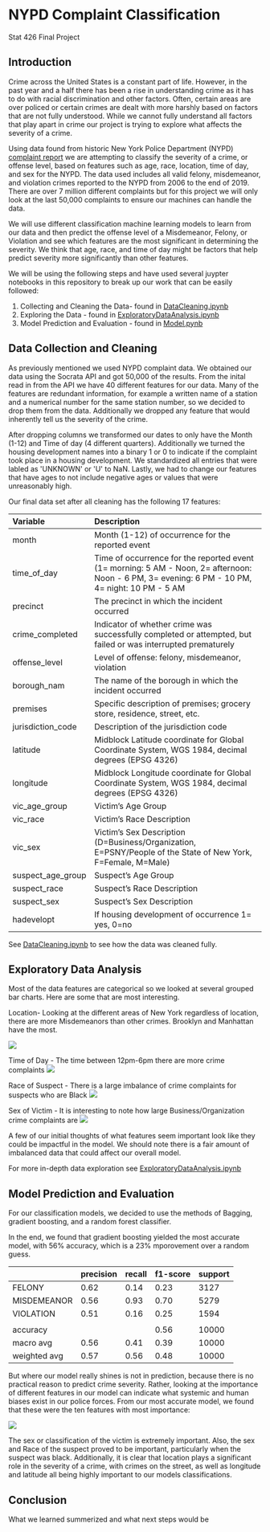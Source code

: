 # NYPD Complaint Classification
Stat 426 Final Project

## Introduction
Crime across the United States is a constant part of life. However, in the past year and a half there has been a rise in understanding crime as it has to do with racial discrimination and other factors. Often, certain areas are over policed or certain crimes are dealt with more harshly based on factors that are not fully understood. While we cannot fully understand all factors that play apart in crime our project is trying to explore what affects the severity of a crime.

Using data found from historic New York Police Department (NYPD) [complaint report](https://data.cityofnewyork.us/Public-Safety/NYPD-Complaint-Data-Historic/qgea-i56i ) we are attempting to classify the severity of a crime, or offense level, based on features such as age, race, location, time of day, and sex for the NYPD.  The data used includes all valid felony, misdemeanor, and violation crimes reported to the NYPD from 2006 to the end of 2019. There are over 7 million different complaints but for this project we will only look at the last 50,000 complaints to ensure our machines can handle the data.

We will use different classification machine learning models to learn from our data and then predict the offense level of a Misdemeanor, Felony, or Violation and see which features are the most significant in determining the severity. We think that age, race, and time of day might be factors that help predict severity more significantly than other features.

We will be using the following steps and have used several juypter notebooks in this repository to break up our work that can be easily followed:
1. Collecting and Cleaning the Data- found in  [DataCleaning.ipynb](https://github.com/18katesmit/NYPDComplaintClassification/blob/main/DataCleaning.ipynb)
2. Exploring the Data - found in [ExploratoryDataAnalysis.ipynb](https://github.com/18katesmit/NYPDComplaintClassification/blob/main/ExploratoryDataAnalysis%20.ipynb)
3. Model Prediction and Evaluation - found in [Model.pynb](https://github.com/18katesmit/NYPDComplaintClassification/blob/main/Model.ipynb)

## Data Collection and Cleaning
As previously mentioned we used NYPD complaint data. We obtained our data using the Socrata API and got 50,000 of the results. From the inital read in from the API we have 40 different features for our data. Many of the features are redundant information, for example a written name of a station and a numerical number for the same station number, so we decided to drop them from the data. Additionally we dropped any feature that would inherently tell us the severity of the crime. 

After dropping columns we transformed our dates to only have the Month (1-12) and Time of day (4 different quarters). Additionally we turned the housing development names into a binary 1 or 0 to indicate if the complaint took place in a housing development. We standardized all entries that were labled as 'UNKNOWN' or 'U' to NaN. Lastly, we had to change our features that have ages to not include negative ages or values that were unreasonably high. 

Our final data set after all cleaning has the following 17 features:

|Variable|Description|
|:-|:-|
|month|Month (1-12) of occurrence for the reported event|
|time_of_day|Time of occurrence for the reported event (1= morning: 5 AM - Noon, 2= afternoon: Noon - 6 PM, 3= evening: 6 PM - 10 PM, 4= night: 10 PM - 5 AM|
|precinct|  The precinct in which the incident occurred |                   
|crime_completed|Indicator of whether crime was successfully completed or attempted, but failed or was interrupted prematurely |
|offense_level   |     Level of offense: felony, misdemeanor, violation|     
|borough_nam        |       The name of the borough in which the incident occurred|
|premises   |      Specific description of premises; grocery store, residence, street, etc.|
|jurisdiction_code       |       Description of the jurisdiction code|
|latitude    |Midblock Latitude coordinate for Global Coordinate System, WGS 1984, decimal degrees (EPSG 4326)| 
|longitude   |Midblock Longitude coordinate for Global Coordinate System, WGS 1984, decimal degrees (EPSG 4326)
|vic_age_group       |  Victim’s Age Group| 
|vic_race             |   Victim’s Race Description|
|vic_sex        |Victim’s Sex Description (D=Business/Organization, E=PSNY/People of the State of New York, F=Female, M=Male)|
|suspect_age_group    |  Suspect’s Age Group |
|suspect_race          | Suspect’s Race Description|
|suspect_sex            | Suspect’s Sex Description |
|hadevelopt        |If housing development of occurrence 1= yes, 0=no|

See [DataCleaning.ipynb](https://github.com/18katesmit/NYPDComplaintClassification/blob/main/DataCleaning.ipynb) to see how the data was cleaned fully.


## Exploratory Data Analysis

Most of the data features are categorical so we looked at several grouped bar charts. Here are some that are most interesting.

Location- Looking at the different areas of New York regardless of location, there are more Misdemeanors than other crimes. Brooklyn and Manhattan have the most.

![](https://github.com/18katesmit/NYPDComplaintClassification/blob/main/Images/newplot%20(1).png)

Time of Day - The time between 12pm-6pm there are more crime complaints 
![](https://github.com/18katesmit/NYPDComplaintClassification/blob/main/Images/newplot%20(5).png)


Race of Suspect - There is a large imbalance of crime complaints for suspects who are Black
![](https://github.com/18katesmit/NYPDComplaintClassification/blob/main/Images/newplot%20(6).png)

Sex of Victim - It is interesting to note how large Business/Organization crime complaints are
![](https://github.com/18katesmit/NYPDComplaintClassification/blob/main/Images/newplot%20(7).png)

A few of our initial thoughts of what features seem important look like they could be impactful in the model. We should note there is a fair amount of imbalanced data that could affect our overall model. 

For more in-depth data exploration see [ExploratoryDataAnalysis.ipynb](https://github.com/18katesmit/NYPDComplaintClassification/blob/main/ExploratoryDataAnalysis%20.ipynb)



## Model Prediction and Evaluation

For our classification models, we decided to use the methods of Bagging, gradient boosting, and a random forest classifier.

In the end, we found that gradient boosting yielded the most accurate model, with 56% accuracy, which is a 23% mporovement over a random guess. 

||precision|recall|f1-score|support|
|:-|:-|:-|:-|:-|
|FELONY|0.62|0.14|0.23|3127|
|MISDEMEANOR|0.56|0.93|0.70|5279|
|VIOLATION|0.51|0.16|0.25|1594|
||||||
|accuracy|||0.56|10000|
|macro avg|0.56|0.41|0.39|10000|
|weighted avg|0.57|0.56|0.48|10000|


But where our model really shines is not in prediction, because there is no practical reason to predict crime severity. Rather, looking at the importance of different features in our model can indicate what systemic and human biases exist in our police forces. From our most accurate model, we found that these were the ten features with most importance:

![](https://github.com/18katesmit/NYPDComplaintClassification/blob/main/Images/gbImportance.png)

The sex or classification of the victim is extremely important. Also, the sex and Race of the suspect proved to be important, particularly when the suspect was black. Additionally, it is clear that location plays a significant role in the severity of a crime, with crimes on the street, as well as longitude and latitude all being highly important to our models classifications. 

## Conclusion

What we learned summerized and what next steps would be










